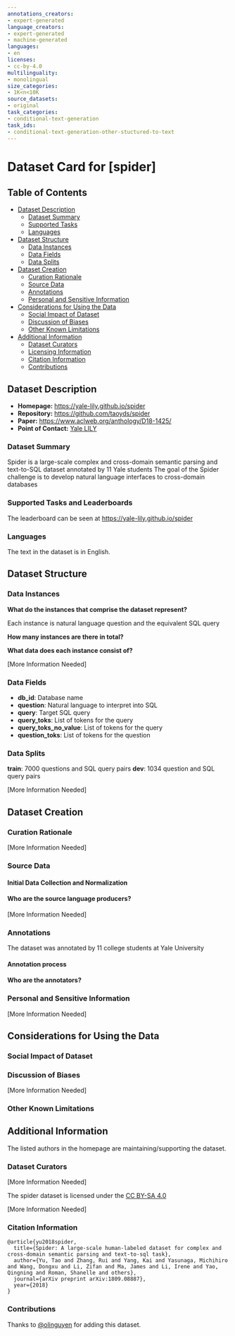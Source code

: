 ```yaml
---
annotations_creators:
- expert-generated
language_creators:
- expert-generated
- machine-generated
languages:
- en
licenses:
- cc-by-4.0
multilinguality:
- monolingual
size_categories:
- 1K<n<10K
source_datasets:
- original
task_categories:
- conditional-text-generation
task_ids:
- conditional-text-generation-other-stuctured-to-text
---
```



# Dataset Card for [spider]

## Table of Contents
- [Dataset Description](#dataset-description)
  - [Dataset Summary](#dataset-summary)
  - [Supported Tasks](#supported-tasks-and-leaderboards)
  - [Languages](#languages)
- [Dataset Structure](#dataset-structure)
  - [Data Instances](#data-instances)
  - [Data Fields](#data-instances)
  - [Data Splits](#data-instances)
- [Dataset Creation](#dataset-creation)
  - [Curation Rationale](#curation-rationale)
  - [Source Data](#source-data)
  - [Annotations](#annotations)
  - [Personal and Sensitive Information](#personal-and-sensitive-information)
- [Considerations for Using the Data](#considerations-for-using-the-data)
  - [Social Impact of Dataset](#social-impact-of-dataset)
  - [Discussion of Biases](#discussion-of-biases)
  - [Other Known Limitations](#other-known-limitations)
- [Additional Information](#additional-information)
  - [Dataset Curators](#dataset-curators)
  - [Licensing Information](#licensing-information)
  - [Citation Information](#citation-information)
  - [Contributions](#contributions)

## Dataset Description

- **Homepage:** https://yale-lily.github.io/spider
- **Repository:** https://github.com/taoyds/spider
- **Paper:** https://www.aclweb.org/anthology/D18-1425/
- **Point of Contact:** [Yale LILY](https://yale-lily.github.io/)

### Dataset Summary

Spider is a large-scale complex and cross-domain semantic parsing and text-to-SQL dataset annotated by 11 Yale students
The goal of the Spider challenge is to develop natural language interfaces to cross-domain databases

### Supported Tasks and Leaderboards

The leaderboard can be seen at https://yale-lily.github.io/spider

### Languages

The text in the dataset is in English.

## Dataset Structure

### Data Instances

**What do the instances that comprise the dataset represent?**

Each instance is natural language question and the equivalent SQL query

**How many instances are there in total?**

**What data does each instance consist of?**

[More Information Needed]

### Data Fields

* **db_id**: Database name
* **question**: Natural language to interpret into SQL
* **query**: Target SQL query
* **query_toks**: List of tokens for the query
* **query_toks_no_value**: List of tokens for the query
* **question_toks**: List of tokens for the question

### Data Splits

**train**: 7000 questions and SQL query pairs
**dev**: 1034 question and SQL query pairs

[More Information Needed]

## Dataset Creation

### Curation Rationale

[More Information Needed]

### Source Data

#### Initial Data Collection and Normalization

#### Who are the source language producers?

[More Information Needed]

### Annotations

The dataset was annotated by 11 college students at Yale University

#### Annotation process

#### Who are the annotators?

### Personal and Sensitive Information

[More Information Needed]

## Considerations for Using the Data

### Social Impact of Dataset

### Discussion of Biases

[More Information Needed]

### Other Known Limitations

## Additional Information

The listed authors in the homepage are maintaining/supporting the dataset. 

### Dataset Curators

[More Information Needed]

The spider dataset is licensed under 
the [CC BY-SA 4.0](https://creativecommons.org/licenses/by-sa/4.0/legalcode)

[More Information Needed]

### Citation Information

```
@article{yu2018spider,
  title={Spider: A large-scale human-labeled dataset for complex and cross-domain semantic parsing and text-to-sql task},
  author={Yu, Tao and Zhang, Rui and Yang, Kai and Yasunaga, Michihiro and Wang, Dongxu and Li, Zifan and Ma, James and Li, Irene and Yao, Qingning and Roman, Shanelle and others},
  journal={arXiv preprint arXiv:1809.08887},
  year={2018}
}
```

### Contributions

Thanks to [@olinguyen](https://github.com/olinguyen) for adding this dataset.